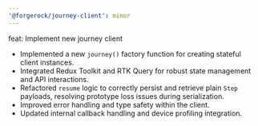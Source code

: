 ```yaml
---
'@forgerock/journey-client': minor
---
```


feat: Implement new journey client

- Implemented a new `journey()` factory function for creating stateful client instances.
- Integrated Redux Toolkit and RTK Query for robust state management and API interactions.
- Refactored `resume` logic to correctly persist and retrieve plain `Step` payloads, resolving prototype loss issues during serialization.
- Improved error handling and type safety within the client.
- Updated internal callback handling and device profiling integration.
